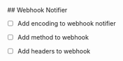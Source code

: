 
## Webhook Notifier
- [ ] Add encoding to webhook notifier
- [ ] Add method to webhook
- [ ] Add headers to webhook

